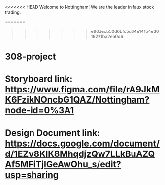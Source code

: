 <<<<<<< HEAD
Welcome to Nottingham! We are the leader in faux stock trading.

=======

> > > > > > > e90decb50d6bfc5d84e141b4e3019221ba2ea0d6

# 308-project

# Storyboard link: https://www.figma.com/file/rA9JkMK6FzikNOncbG1QAZ/Nottingham?node-id=0%3A1

# Design Document link: https://docs.google.com/document/d/1EZv8KlK8MhqdjzQw7LLkBuAZQAf5MFiTjIGeAwOhu_s/edit?usp=sharing
